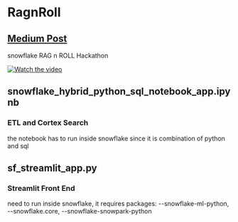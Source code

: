 # RagnRoll

## [Medium Post](https://medium.com/@Stan_DS/optimize-your-rag-chatbot-real-time-metrics-user-feedback-integration-1556f1a2b28a)

snowflake RAG n ROLL Hackathon

[![Watch the video](https://img.youtube.com/vi/9I2pp8Z6H3A/hqdefault.jpg)](https://www.youtube.com/watch?v=9I2pp8Z6H3A)


## snowflake_hybrid_python_sql_notebook_app.ipynb 
### ETL and Cortex Search
the notebook has to run inside snowflake since it is combination of python and sql 

## sf_streamlit_app.py
### Streamlit Front End
need to run inside snowflake, it requires packages: 
--snowflake-ml-python, 
--snowflake.core, 
--snowflake-snowpark-python


